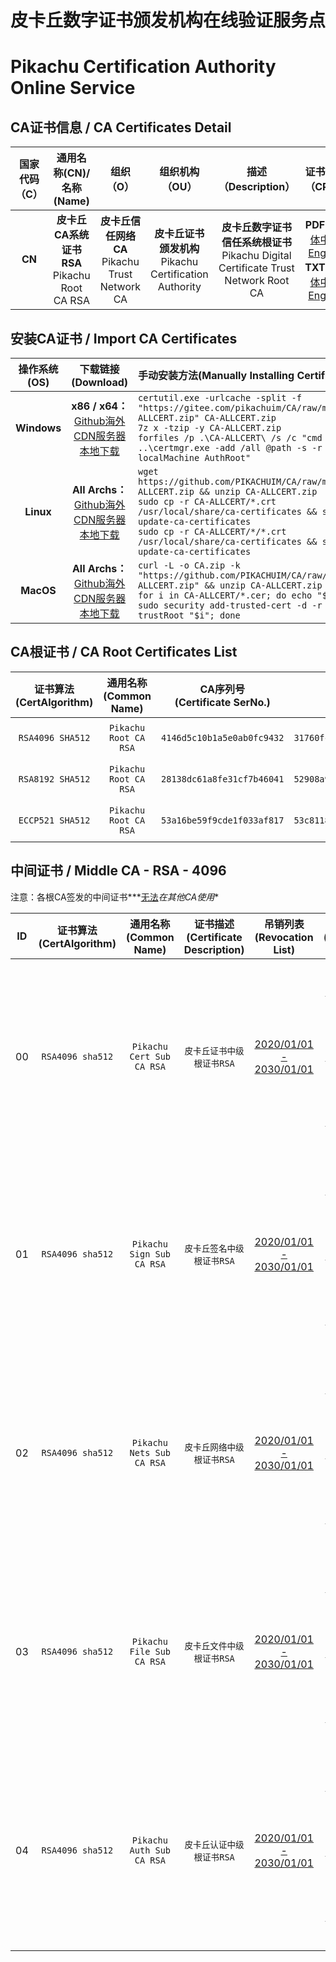 # 皮卡丘数字证书颁发机构在线验证服务点

# Pikachu Certification Authority Online Service

## CA证书信息 / CA Certificates Detail

| 国家代码（C） |             通用名称(CN)/名称(Name)             |                     组织（O）                     |                       组织机构（OU）                       |                     描述（Description）                      |                       证书策略（CPS）                        |
| :-----------: | :---------------------------------------------: | :-----------------------------------------------: | :--------------------------------------------------------: | :----------------------------------------------------------: | :----------------------------------------------------------: |
|    **CN**     | **皮卡丘CA系统证书RSA**<br/>Pikachu Root CA RSA | **皮卡丘信任网络CA**<br/>Pikachu Trust Network CA | **皮卡丘证书颁发机构**<br/>Pikachu Certification Authority | **皮卡丘数字证书信任系统根证书**<br/> Pikachu Digital Certificate Trust Network Root CA | **PDF**：[简体中文](CA-CPSZHCN.pdf)  [English](CA-CPSENUS.pdf)<br/>**TXT**：[简体中文](CA-CPSZHCN.html)  [English](CA-CPSENUS.html) |

## 安装CA证书 / Import CA Certificates

| 操作系统(OS) |                      下载链接(Download)                      | 手动安装方法(Manually Installing Certificates)               |
| :----------: | :----------------------------------------------------------: | :----------------------------------------------------------- |
| **Windows**  | **x86 / x64：**[Github海外](https://github.com/PIKACHUIM/CA/blob/main/ImportCert.zip?raw=true) [CDN服务器](https://cdn-tx1.pika.net.cn/Cert/ImportCert.zip)  [本地下载](https://cert.pika.net.cn/ImportCert.zip) | `certutil.exe -urlcache -split -f "https://gitee.com/pikachuim/CA/raw/main/CA-ALLCERT.zip" CA-ALLCERT.zip` <br/>`7z x -tzip -y CA-ALLCERT.zip `<br/>`forfiles /p .\CA-ALLCERT\ /s /c "cmd /c ..\certmgr.exe -add /all @path -s -r localMachine AuthRoot"` |
|  **Linux**   | **All Archs：**[Github海外](https://github.com/PIKACHUIM/CA/blob/main/CA-ALLCERT.zip?raw=true) [CDN服务器](https://cdn-tx1.pika.net.cn/Cert/CA-ALLCERT.zip)  [本地下载](https://cert.pika.net.cn/CA-ALLCERT.zip) | `wget https://github.com/PIKACHUIM/CA/raw/main/CA-ALLCERT.zip && unzip CA-ALLCERT.zip` <br/>`sudo cp -r CA-ALLCERT/*.crt /usr/local/share/ca-certificates && sudo update-ca-certificates` <br/>`sudo cp -r CA-ALLCERT/*/*.crt /usr/local/share/ca-certificates && sudo update-ca-certificates` |
|  **MacOS**   | **All Archs：**[Github海外](https://github.com/PIKACHUIM/CA/blob/main/CA-ALLCERT.zip?raw=true) [CDN服务器](https://cdn-tx1.pika.net.cn/Cert/CA-ALLCERT.zip)  [本地下载](https://cert.pika.net.cn/CA-ALLCERT.zip) | `curl -L -o CA.zip -k "https://github.com/PIKACHUIM/CA/raw/main/CA-ALLCERT.zip" && unzip CA-ALLCERT.zip`  <br/>`for i in CA-ALLCERT/*.cer; do echo "$i" && sudo security add-trusted-cert -d -r trustRoot "$i"; done` |

## CA根证书 / CA Root Certificates List

| 证书算法<br/>(CertAlgorithm) | 通用名称<br/>(Common Name) | CA序列号<br/>(Certificate  SerNo.) |      证书指纹<br/>(Certificate  SHA1)      |                  OCSP服务<br/>(OCSP Server)                  |      吊销列表<br/>(Revocation List)       |                 下载证书<br/>(Download Cert)                 |
| :--------------------------: | :------------------------: | :--------------------------------: | :----------------------------------------: | :----------------------------------------------------------: | :---------------------------------------: | :----------------------------------------------------------: |
|       `RSA4096 SHA512`       |   `Pikachu Root CA RSA`    |     `4146d5c10b1a5e0ab0fc9432`     | `31760fc0d2e3811fe217b4e499f51db02bf3a244` | [ocsp.pika.net.cn/RSA4096](https://ocsp.pika.net.cn/RSA4096) | [2020/01/01 - 2030/01/01](CA-RSA4096.crl) | **[CER](CA-RSA4096.cer)**  / **[CRT](CA-RSA4096.crt)**  / **[DER](CA-RSA4096.der)** / **[P7B](CA-RSA4096.p7b)** |
|       `RSA8192 SHA512`       |   `Pikachu Root CA RSA`    |     `28138dc61a8fe31cf7b46041`     | `52908a979f66776960cb9398f78aab611fac2770` | [ocsp.pika.net.cn/RSA8192](https://ocsp.pika.net.cn/RSA8192) | [2020/01/01 - 2030/01/01](CA-RSA8192.crl) | **[CER](CA-RSA8192.cer)**  / **[CRT](CA-RSA8192.crt)**  / **[DER](CA-RSA8192.der)** / **[P7B](CA-RSA8192.p7b)** |
|       `ECCP521 SHA512`       |   `Pikachu Root CA RSA`    |     `53a16be59f9cde1f033af817`     | `53c81187ae326fb471a290f2d72bc527520b256b` | [ocsp.pika.net.cn/ECCP521](https://ocsp.pika.net.cn/ECCP521) | [2020/01/01 - 2030/01/01](CA-ECCP521.crl) | **[CER](CA-ECCP521.cer)**  / **[CRT](CA-ECCP521.crt)**  / **[DER](CA-ECCP521.der)** / **[P7B](CA-ECCP521.p7b)** |



## 中间证书 / Middle CA - RSA - 4096

注意：各根CA签发的中间证书***<u>无法</u>*在其他CA使用**

|  ID  | 证书算法<br/>(CertAlgorithm) | 通用名称<br/>(Common Name) | 证书描述<br/>(Certificate  Description) |         吊销列表<br/>(Revocation List)         |                 下载证书<br/>(Download Cert)                 |
| :--: | :--------------------------: | :------------------------: | :-------------------------------------: | :--------------------------------------------: | :----------------------------------------------------------: |
|  00  |       `RSA4096 sha512`       | `Pikachu Cert Sub CA RSA`  |        `皮卡丘证书中级根证书RSA`        | [2020/01/01 - 2030/01/01](cert/CA-RSA8192.crl) | **`由RSA 4096 CA签发：`** **[CER](cert/CA-RSA4096.cer)**   /  **[CRT](cert/CA-RSA4096.crt)**   /  **[DER](cert/CA-RSA4096.der)**   /  **[P7B](cert/CA-RSA4096.p7b)**<br/> **`由RSA 8192 CA签发`：** **[CER](cert/CA-RSA8192.cer)**   /  **[CRT](cert/CA-RSA8192.crt)**   /  **[DER](cert/CA-RSA8192.der)**   /  **[P7B](cert/CA-RSA8192.p7b)**<br/> **`由ECC P521 CA签发`：** **[CER](cert/CA-ECCP521.cer)**   /  **[CRT](cert/CA-ECCP521.crt)**   /  **[DER](cert/CA-ECCP521.der)**   /  **[P7B](cert/CA-ECCP521.p7b)** |
|  01  |       `RSA4096 sha512`       | `Pikachu Sign Sub CA RSA`  |        `皮卡丘签名中级根证书RSA`        | [2020/01/01 - 2030/01/01](sign/CA-RSA4096.crl) | **`由RSA 4096 CA签发`：** **[CER](sign/CA-RSA4096.cer)**   /  **[CRT](sign/CA-RSA4096.crt)**   /  **[DER](sign/CA-RSA4096.der)**   /  **[P7B](sign/CA-RSA4096.p7b)**<br/>**`由RSA 8192 CA签发`：** **[CER](cert/CA-RSA8192.cer)**   /  **[CRT](cert/CA-RSA8192.crt)**   /  **[DER](cert/CA-RSA8192.der)**   /  **[P7B](cert/CA-RSA8192.p7b)**<br/> **`由ECC P521 CA签发`：** **[CER](sign/CA-ECCP521.cer)**   /  **[CRT](sign/CA-ECCP521.crt)**   /  **[DER](sign/CA-ECCP521.der)**   /  **[P7B](sign/CA-ECCP521.p7b)** |
|  02  |       `RSA4096 sha512`       | `Pikachu Nets Sub CA RSA`  |        `皮卡丘网络中级根证书RSA`        | [2020/01/01 - 2030/01/01](auth/CA-RSA4096.crl) | **`由RSA 4096 CA签发`：** **[CER](auth/CA-RSA4096.cer)**   /  **[CRT](auth/CA-RSA4096.crt)**   /  **[DER](auth/CA-RSA4096.der)**   /  **[P7B](auth/CA-RSA4096.p7b)**<br/>**`由RSA 8192 CA签发`：** **[CER](cert/CA-RSA8192.cer)**   /  **[CRT](cert/CA-RSA8192.crt)**   /  **[DER](cert/CA-RSA8192.der)**   /  **[P7B](cert/CA-RSA8192.p7b)**<br/> **`由ECC P521 CA签发`：** **[CER](nets/CA-ECCP521.cer)**   /  **[CRT](nets/CA-ECCP521.crt)**   /  **[DER](nets/CA-ECCP521.der)**   /  **[P7B](nets/CA-ECCP521.p7b)** |
|  03  |       `RSA4096 sha512`       | `Pikachu File Sub CA RSA`  |        `皮卡丘文件中级根证书RSA`        | [2020/01/01 - 2030/01/01](file/CA-RSA4096.crl) | **`由RSA 4096 CA签发`：** **[CER](file/CA-RSA4096.cer)**   /  **[CRT](file/CA-RSA4096.crt)**   /  **[DER](file/CA-RSA4096.der)**   /  **[P7B](file/CA-RSA4096.p7b)**<br/>**`由RSA 8192 CA签发`：** **[CER](cert/CA-RSA8192.cer)**   /  **[CRT](cert/CA-RSA8192.crt)**   /  **[DER](cert/CA-RSA8192.der)**   /  **[P7B](cert/CA-RSA8192.p7b)**<br/> **`由ECC P521 CA签发`：** **[CER](file/CA-ECCP521.cer)**   /  **[CRT](file/CA-ECCP521.crt)**   /  **[DER](file/CA-ECCP521.der)**   /  **[P7B](file/CA-ECCP521.p7b)** |
|  04  |       `RSA4096 sha512`       | `Pikachu Auth Sub CA RSA`  |        `皮卡丘认证中级根证书RSA`        | [2020/01/01 - 2030/01/01](nets/CA-RSA4096.crl) | **`由RSA 4096 CA签发`：** **[CER](nets/CA-RSA4096.cer)**   /  **[CRT](nets/CA-RSA4096.crt)**   /  **[DER](nets/CA-RSA4096.der)**   /  **[P7B](nets/CA-RSA4096.p7b)**<br/>**`由RSA 8192 CA签发`：** **[CER](cert/CA-RSA8192.cer)**   /  **[CRT](cert/CA-RSA8192.crt)**   /  **[DER](cert/CA-RSA8192.der)**   /  **[P7B](cert/CA-RSA8192.p7b)**<br/> **`由ECC P521 CA签发`：** **[CER](auth/CA-ECCP521.cer)**   /  **[CRT](auth/CA-ECCP521.crt)**   /  **[DER](auth/CA-ECCP521.der)**   /  **[P7B](auth/CA-ECCP521.p7b)** |
